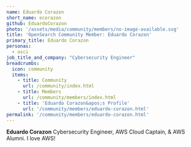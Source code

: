 ```yaml
---
name: Eduardo Corazon
short_name: ecorazon
github: EduardoCorazon
photo: '/assets/media/community/members/no-image-available.svg'
title: 'OpenSearch Community Member: Eduardo Corazon'
primary_title: Eduardo Corazon
personas:
  - osci
job_title_and_company: "Cybersecurity Engineer"
breadcrumbs:
  icon: community
  items:
    - title: Community
      url: /community/index.html
    - title: Members
      url: /community/members/index.html
    - title: 'Eduardo Corazon&apos;s Profile'
      url: '/community/members/eduardo-corazon.html'
permalink: '/community/members/eduardo-corazon.html'
---
```


**Eduardo Corazon** Cybersecurity Engineer, AWS Cloud Captain, & AWS Alumni. I love AWS!
